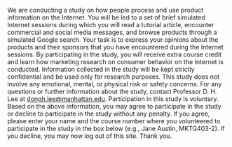 We are conducting a study on how people process and use product information on the Internet. You will be led to a set of brief simulated Internet sessions during which you will read a tutorial article, encounter commercial and social media messages, and browse products through a simulated Google search. Your task is to express your opinions about the products and their sponsors that you have encountered during the Internet sessions.
By participating in the study, you will receive extra course credit and learn how marketing research on consumer behavior on the Internet is conducted. Information collected in the study will be kept strictly confidential and be used only for research purposes. This study does not involve any emotional, mental, or physical risk or safety concerns.
For any questions or further information about the study, contact Professor D. H. Lee at dongh.lee@manhattan.edu.
Participation in this study is voluntary. Based on the above information, you may agree to participate in the study or decline to participate in the study without any penalty.
If you agree, please enter your name and the course number where you volunteered to participate in the study in the box below (e.g., Jane Austin, MKTG403-2).
If you decline, you may now log out of this site. Thank you.
